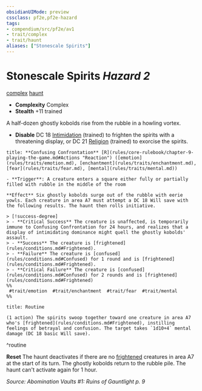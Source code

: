 ```yaml
---
obsidianUIMode: preview
cssclass: pf2e,pf2e-hazard
tags:
- compendium/src/pf2e/av1
- trait/complex
- trait/haunt
aliases: ["Stonescale Spirits"]
---
```

# Stonescale Spirits *Hazard 2*  
[complex](complex.md "Complex Hazard Trait")  [haunt](haunt.md "Haunt Hazard Trait")  

- **Complexity** Complex
- **Stealth** +11 trained  

A half-dozen ghostly kobolds rise from the rubble in a howling vortex.

- **Disable** DC 18 [Intimidation](skills.md#Intimidation) (trained) to frighten the spirits with a threatening display, or DC 21 [Religion](skills.md#Religion) (trained) to exorcise the spirits.  

```ad-embed-ability
title: **Confusing Confrontation** [R](rules/core-rulebook/chapter-9-playing-the-game.md#Actions "Reaction") ([emotion](rules/traits/emotion.md), [enchantment](rules/traits/enchantment.md), [fear](rules/traits/fear.md), [mental](rules/traits/mental.md))

- **Trigger**: A creature enters a square either fully or partially filled with rubble in the middle of the room

**Effect** Six ghostly kobolds surge out of the rubble with eerie yowls. Each creature in area A7 must attempt a DC 18 Will save with the following results. The haunt then rolls initiative.

> [!success-degree] 
> - **Critical Success** The creature is unaffected, is temporarily immune to Confusing Confrontation for 24 hours, and realizes that a display of intimidating dominance might quell the ghostly kobolds' assault.
> - **Success** The creature is [frightened](rules/conditions.md#Frightened).
> - **Failure** The creature is [confused](rules/conditions.md#Confused) for 1 round and is [frightened](rules/conditions.md#Frightened).
> - **Critical Failure** The creature is [confused](rules/conditions.md#Confused) for 2 rounds and is [frightened](rules/conditions.md#Frightened)  
%%
 #trait/emotion  #trait/enchantment  #trait/fear  #trait/mental 
%%
```

```ad-pf2-summary
title: Routine

(1 action) The spirits swoop together toward one creature in area A7 who's [frightened](rules/conditions.md#Frightened), instilling feelings of betrayal and confusion. The target takes `1d10+4` mental damage (DC 18 basic Will save).
```
^routine

**Reset** The haunt deactivates if there are no [frightened](conditions.md#Frightened) creatures in area A7 at the start of its turn. The ghostly kobolds return to the rubble pile. The haunt can't activate again for 1 hour.  

*Source: Abomination Vaults #1: Ruins of Gauntlight p. 9*